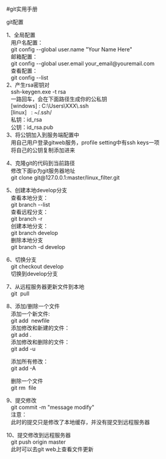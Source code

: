 #git实用手册

<p>git配置
<p>1、全局配置<br>&nbsp;&nbsp; 用户名配置：<br>&nbsp;&nbsp; git config --global user.name "Your Name Here"<br>&nbsp;&nbsp; 邮箱配置：<br>&nbsp;&nbsp; git config --global user.email your_email@youremail.com<br>&nbsp;&nbsp; 查看配置：<br>&nbsp;&nbsp; git config --list<br>2、产生rsa密钥对<br>&nbsp;&nbsp; ssh-keygen.exe -t rsa<br>&nbsp;&nbsp; 一路回车，会在下面路径生成你的公私钥<br>&nbsp;&nbsp; [windows] : C:\Users\XXX\.ssh<br>&nbsp;&nbsp; [linux]&nbsp;&nbsp; : ~/.ssh/<br>&nbsp;&nbsp; 私钥：id_rsa<br>&nbsp;&nbsp; 公钥：id_rsa.pub<br>3、将公钥加入到服务端配置中<br>&nbsp;&nbsp; 用自己用户登录gitweb服务，profile setting中有ssh keys一项<br>&nbsp;&nbsp; 将自己的公钥复制添加进来
<p>4、克隆git的代码到当前路径<br>&nbsp;&nbsp; 修改下面ip为git服务器地址<br>&nbsp;&nbsp; git clone git@127.0.0.1:master/linux_filter.git
<p>5、创建本地develop分支<br>&nbsp;&nbsp; 查看本地分支：<br>&nbsp;&nbsp; git branch --list<br>&nbsp;&nbsp; 查看远程分支：<br>&nbsp;&nbsp; git branch -r <br>&nbsp;&nbsp; 创建本地分支：<br>&nbsp;&nbsp; git branch develop<br>&nbsp;&nbsp; 删除本地分支<br>&nbsp;&nbsp; git branch -d develop
<p>6、切换分支<br>&nbsp;&nbsp; git checkout develop<br>&nbsp;&nbsp; 切换到develop分支
<p>7、从远程服务器更新文件到本地<br>&nbsp;&nbsp; git&nbsp; pull
<p>8、添加/删除一个文件<br>&nbsp;&nbsp; 添加一个新文件:<br>&nbsp;&nbsp; git add&nbsp; newfile<br>&nbsp;&nbsp; 添加修改和新建的文件：<br>&nbsp;&nbsp; git add .<br>&nbsp;&nbsp; 添加修改和删除的文件：<br>&nbsp;&nbsp; git add -u
<p>&nbsp;&nbsp; 添加所有修改：<br>&nbsp;&nbsp; git add -A
<p>&nbsp;&nbsp; 删除一个文件<br>&nbsp;&nbsp; git rm&nbsp; file
<p>9、提交修改<br>&nbsp;&nbsp; git commit -m "message modify"<br>&nbsp;&nbsp; 注意：<br>&nbsp;&nbsp; 此时的提交只是修改了本地缓存，并没有提交到远程服务器
<p>10、提交修改到远程服务器<br>&nbsp;&nbsp; git push origin master<br>&nbsp;&nbsp; 此时可以去git web上查看文件更新</p>